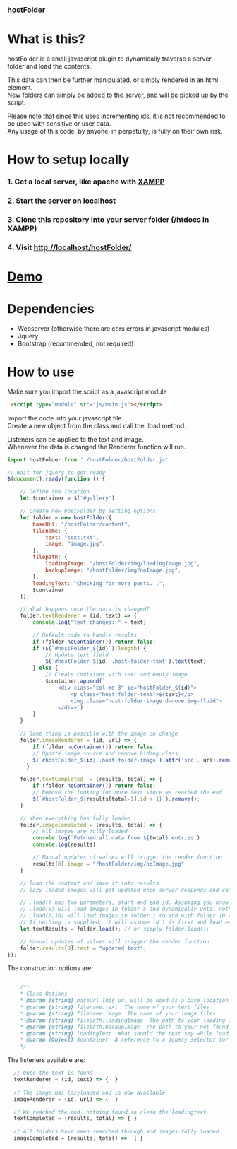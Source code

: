 ### hostFolder

# What is this?
hostFolder is a small javascript plugin to dynamically traverse a server folder and load the contents.  

This data can then be further manipulated, or simply rendered in an html element.  
New folders can simply be added to the server, and will be picked up by the script.    

Please note that since this uses incrementing ids, it is not recommended to be used with sensitive or user data.  
Any usage of this code, by anyone, in perpetuity, is fully on their own risk.   


# How to setup locally

### 1. Get a local server, like apache with [XAMPP](https://www.apachefriends.org/index.html)
### 2. Start the server on localhost
### 3. Clone this repository into your server folder (/htdocs in XAMPP)
### 4. Visit [http://localhost/hostFolder/](http://localhost/hostFolder/)  
  
  
# [Demo](http://mikaelhellsen.com/hostFolder/)  

  
# Dependencies
- Webserver (otherwise there are cors errors in javascript modules)
- Jquery
- Bootstrap (recommended, not required)


# How to use

Make sure you import the script as a javascript module

```html
 <script type="module" src="js/main.js"></script>
```

Import the code into your javascript file.  
Create a new object from the class and call the .load method.  

Listeners can be applied to the text and image.  
Whenever the data is changed the Renderer function will run.  

```javascript
import hostFolder from './hostFolder/hostFolder.js'

// Wait for jquery to get ready
$(document).ready(function () {

    // Define the location
    let $container = $('#gallery')

    // Create new hostFolder by setting options
    let folder = new hostFolder({
        baseUrl: "/hostFolder/content",
        filename: {
            text: "text.txt",
            image: "image.jpg",
        },
        filepath: {
            loadingImage: "/hostFolder/img/loadingImage.jpg",
            backupImage: "/hostFolder/img/noImage.jpg",
        },
        loadingText: "Checking for more posts...",
        $container
    });

    // What happens once the data is changed?
    folder.textRenderer = (id, text) => {
        console.log("text changed: " + text)

        // Default code to handle results
        if (folder.noContainer()) return false;
        if ($(`#hostFolder_${id}`).length) {
            // Update text field
            $(`#hostFolder_${id} .host-folder-text`).text(text)
        } else {
            // Create container with text and empty image
            $container.append(`
                <div class="col-md-3" id="hostFolder_${id}">
                    <p class="host-folder-text">${text}</p>
                    <img class="host-folder-image d-none img-fluid">
                </div>`)
        }
    }
    
    // Same thing is possible with the image on change
    folder.imageRenderer = (id, url) => {
        if (folder.noContainer()) return false;
        // Update image source and remove hiding class
        $(`#hostFolder_${id} .host-folder-image`).attr('src', url).removeClass('d-none')
      }

    folder.textCompleted  = (results, total) => {
        if (folder.noContainer()) return false;
        // Remove the looking for more text since we reached the end
        $(`#hostFolder_${results[total-1].id + 1}`).remove();
    }

    // When everything has fully loaded
    folder.imageCompleted = (results, total) => {
        // All images are fully loaded
        console.log(`Fetched all data from ${total} entries`)
        console.log(results)

        // Manual updates of values will trigger the render function
        results[0].image = "/hostFolder/img/noImage.jpg"; 
    }

    // load the content and save it into results
    // lazy loaded images will get updated once server responds and can be found in folder.results

    // .load() has two parameters, start and end id. Assuming you know how many images you want, you can target ids.
    // .load(5) will load images in folder 5 and dynamically until nothing more exists
    // .load(1,10) will load images in folder 1 to and with folder 10 (assuming 10 exists, otherwise it exists at the last image)
    // If nothing is supplied, it will assume id 1 is first and load everything after
    let textResults = folder.load(); // or simply folder.load();

    // Manual updates of values will trigger the render function
    folder.results[0].text = "updated text"; 
});
```

The construction options are: 

```javascript

    /**
    * Class Options
    * @param {string} baseUrl This url will be used as a base location when creating paths
    * @param {string} filename.text  The name of your text files
    * @param {string} filename.image  The name of your image files
    * @param {string} filepath.loadingImage  The path to your loading image, relative to baseUrl
    * @param {string} filepath.backupImage  The path to your not found image, relative to baseUrl
    * @param {string} loadingText  What should the text say while loading new results?
    * @param {Object} $container  A reference to a jquery selector for the container you want the content in
    */

```

The listeners available are:

```javascript
  // Once the text is found
  textRenderer = (id, text) => {  }
  
  // The image has lazyloaded and is now available
  imageRenderer = (id, url) => {  }

  // We reached the end, nothing found so clean the loadingtext
  textCompleted = (results, total) => { }
  
  // All folders have been searched through and images fully loaded
  imageCompleted = (results, total) =>  { }

```